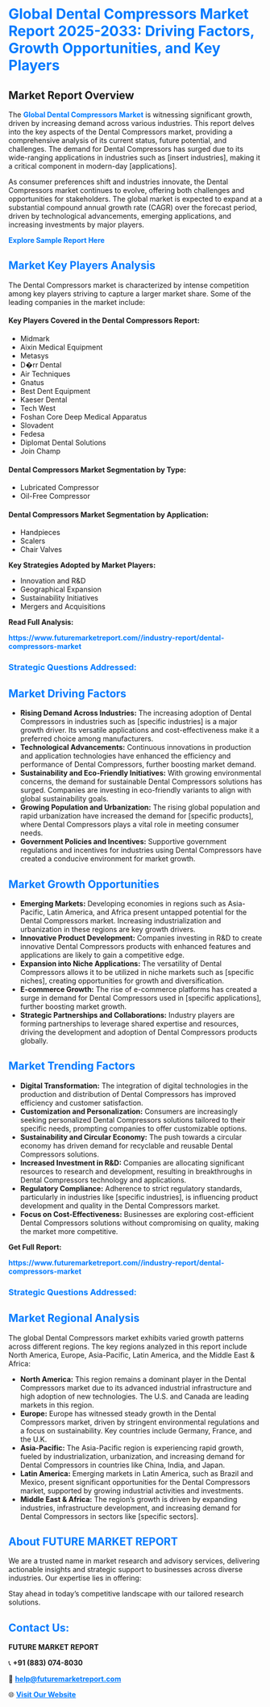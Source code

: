 <h1 style="color: #007BFF;">Global Dental Compressors Market Report 2025-2033: Driving Factors, Growth Opportunities, and Key Players</h1>

<section id="overview">
<h2>Market Report Overview</h2>
<p>The <a href="https://www.futuremarketreport.com//industry-report/dental-compressors-market" style="color: #007BFF; text-decoration: none;"><strong>Global Dental Compressors Market</strong></a> is witnessing significant growth, driven by increasing demand across various industries. This report delves into the key aspects of the Dental Compressors market, providing a comprehensive analysis of its current status, future potential, and challenges. The demand for Dental Compressors has surged due to its wide-ranging applications in industries such as [insert industries], making it a critical component in modern-day [applications].</p>
<p>As consumer preferences shift and industries innovate, the Dental Compressors market continues to evolve, offering both challenges and opportunities for stakeholders. The global market is expected to expand at a substantial compound annual growth rate (CAGR) over the forecast period, driven by technological advancements, emerging applications, and increasing investments by major players.</p>
</section>

<section id="overview">
<p><a href="https://www.futuremarketreport.com//request-sample/reportId=77185" style="color: #007BFF; text-decoration: none;"><strong>Explore Sample Report Here</strong></a></p>
</section>

<section id="key-players">
<h2 style="color: #007BFF;">Market Key Players Analysis</h2>
<p>The Dental Compressors market is characterized by intense competition among key players striving to capture a larger market share. Some of the leading companies in the market include:</p>
<h4>Key Players Covered in the Dental Compressors Report:</h4>
<ul><li>Midmark</li><li>Aixin Medical Equipment</li><li>Metasys</li><li>D�rr Dental</li><li>Air Techniques</li><li>Gnatus</li><li>Best Dent Equipment</li><li>Kaeser Dental</li><li>Tech West</li><li>Foshan Core Deep Medical Apparatus</li><li>Slovadent</li><li>Fedesa</li><li>Diplomat Dental Solutions</li><li>Join Champ</li></ul>
<h4>Dental Compressors Market Segmentation by Type:</h4>
<ul><li>Lubricated Compressor</li><li>Oil-Free Compressor</li></ul>

<h4>Dental Compressors Market Segmentation by Application:</h4>
<ul><li>Handpieces</li><li>Scalers</li><li>Chair Valves</li></ul>
<p><strong>Key Strategies Adopted by Market Players:</strong></p>
<ul>
<li>Innovation and R&D</li>
<li>Geographical Expansion</li>
<li>Sustainability Initiatives</li>
<li>Mergers and Acquisitions</li>
</ul>
</section>

<section>
<p><strong>Read Full Analysis: </strong></p><a href="https://www.futuremarketreport.com//industry-report/dental-compressors-market" style="color: #007BFF; text-decoration: none;"><strong>https://www.futuremarketreport.com//industry-report/dental-compressors-market</strong></a>
<h3 style="color: #007BFF;">Strategic Questions Addressed:</h3>
</section>

<section id="driving-factors">
<h2 style="color: #007BFF;">Market Driving Factors</h2>
<ul>
<li><strong>Rising Demand Across Industries:</strong> The increasing adoption of Dental Compressors in industries such as [specific industries] is a major growth driver. Its versatile applications and cost-effectiveness make it a preferred choice among manufacturers.</li>
<li><strong>Technological Advancements:</strong> Continuous innovations in production and application technologies have enhanced the efficiency and performance of Dental Compressors, further boosting market demand.</li>
<li><strong>Sustainability and Eco-Friendly Initiatives:</strong> With growing environmental concerns, the demand for sustainable Dental Compressors solutions has surged. Companies are investing in eco-friendly variants to align with global sustainability goals.</li>
<li><strong>Growing Population and Urbanization:</strong> The rising global population and rapid urbanization have increased the demand for [specific products], where Dental Compressors plays a vital role in meeting consumer needs.</li>
<li><strong>Government Policies and Incentives:</strong> Supportive government regulations and incentives for industries using Dental Compressors have created a conducive environment for market growth.</li>
</ul>
</section>

<section id="growth-opportunities">
<h2 style="color: #007BFF;">Market Growth Opportunities</h2>
<ul>
<li><strong>Emerging Markets:</strong> Developing economies in regions such as Asia-Pacific, Latin America, and Africa present untapped potential for the Dental Compressors market. Increasing industrialization and urbanization in these regions are key growth drivers.</li>
<li><strong>Innovative Product Development:</strong> Companies investing in R&D to create innovative Dental Compressors products with enhanced features and applications are likely to gain a competitive edge.</li>
<li><strong>Expansion into Niche Applications:</strong> The versatility of Dental Compressors allows it to be utilized in niche markets such as [specific niches], creating opportunities for growth and diversification.</li>
<li><strong>E-commerce Growth:</strong> The rise of e-commerce platforms has created a surge in demand for Dental Compressors used in [specific applications], further boosting market growth.</li>
<li><strong>Strategic Partnerships and Collaborations:</strong> Industry players are forming partnerships to leverage shared expertise and resources, driving the development and adoption of Dental Compressors products globally.</li>
</ul>
</section>

<section id="trending-factors">
<h2 style="color: #007BFF;">Market Trending Factors</h2>
<ul>
<li><strong>Digital Transformation:</strong> The integration of digital technologies in the production and distribution of Dental Compressors has improved efficiency and customer satisfaction.</li>
<li><strong>Customization and Personalization:</strong> Consumers are increasingly seeking personalized Dental Compressors solutions tailored to their specific needs, prompting companies to offer customizable options.</li>
<li><strong>Sustainability and Circular Economy:</strong> The push towards a circular economy has driven demand for recyclable and reusable Dental Compressors solutions.</li>
<li><strong>Increased Investment in R&D:</strong> Companies are allocating significant resources to research and development, resulting in breakthroughs in Dental Compressors technology and applications.</li>
<li><strong>Regulatory Compliance:</strong> Adherence to strict regulatory standards, particularly in industries like [specific industries], is influencing product development and quality in the Dental Compressors market.</li>
<li><strong>Focus on Cost-Effectiveness:</strong> Businesses are exploring cost-efficient Dental Compressors solutions without compromising on quality, making the market more competitive.</li>
</ul>
</section>

<section>
<p><strong>Get Full Report: </strong></p><a href="https://www.futuremarketreport.com//industry-report/dental-compressors-market" style="color: #007BFF; text-decoration: none;"><strong>https://www.futuremarketreport.com//industry-report/dental-compressors-market</strong></a>
<h3 style="color: #007BFF;">Strategic Questions Addressed:</h3>
</section>


<section id="regional-analysis">
<h2 style="color: #007BFF;">Market Regional Analysis</h2>
<p>The global Dental Compressors market exhibits varied growth patterns across different regions. The key regions analyzed in this report include North America, Europe, Asia-Pacific, Latin America, and the Middle East & Africa:</p>
<ul>
<li><strong>North America:</strong> This region remains a dominant player in the Dental Compressors market due to its advanced industrial infrastructure and high adoption of new technologies. The U.S. and Canada are leading markets in this region.</li>
<li><strong>Europe:</strong> Europe has witnessed steady growth in the Dental Compressors market, driven by stringent environmental regulations and a focus on sustainability. Key countries include Germany, France, and the U.K.</li>
<li><strong>Asia-Pacific:</strong> The Asia-Pacific region is experiencing rapid growth, fueled by industrialization, urbanization, and increasing demand for Dental Compressors in countries like China, India, and Japan.</li>
<li><strong>Latin America:</strong> Emerging markets in Latin America, such as Brazil and Mexico, present significant opportunities for the Dental Compressors market, supported by growing industrial activities and investments.</li>
<li><strong>Middle East & Africa:</strong> The region’s growth is driven by expanding industries, infrastructure development, and increasing demand for Dental Compressors in sectors like [specific sectors].</li>
</ul>
</section>

<footer>
<h2 style="color: #007BFF;">About FUTURE MARKET REPORT</h2>
<p>We are a trusted name in market research and advisory services, delivering actionable insights and strategic support to businesses across diverse industries. Our expertise lies in offering:</p>

<p>Stay ahead in today’s competitive landscape with our tailored research solutions.</p>

<h2 style="color: #007BFF;">Contact Us:</h2>
<p><strong>FUTURE MARKET REPORT</strong></p>
<p>📞 <strong>+91 (883) 074-8030</strong></p>
<p>📧 <strong><a href="mailto:help@futuremarketreport.com" style="color: #007BFF;">help@futuremarketreport.com</a></strong></p>
<p>🌐 <strong><a href="https://www.futuremarketreport.com/" style="color: #007BFF;">Visit Our Website</a></strong></p>
</footer>